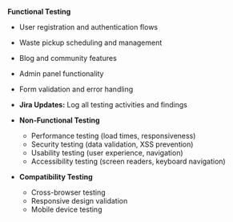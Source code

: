 **Functional Testing**
  - User registration and authentication flows
  - Waste pickup scheduling and management
  - Blog and community features
  - Admin panel functionality
  - Form validation and error handling
  - **Jira Updates:** Log all testing activities and findings

- **Non-Functional Testing**
  - Performance testing (load times, responsiveness)
  - Security testing (data validation, XSS prevention)
  - Usability testing (user experience, navigation)
  - Accessibility testing (screen readers, keyboard navigation)

- **Compatibility Testing**
  - Cross-browser testing
  - Responsive design validation
  - Mobile device testing
